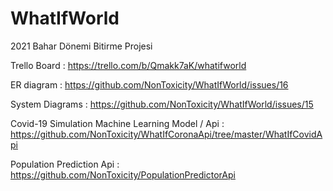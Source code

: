 # WhatIfWorld
2021 Bahar Dönemi Bitirme Projesi

Trello Board : https://trello.com/b/Qmakk7aK/whatifworld

ER diagram : https://github.com/NonToxicity/WhatIfWorld/issues/16

System Diagrams : https://github.com/NonToxicity/WhatIfWorld/issues/15

Covid-19 Simulation Machine Learning Model / Api : https://github.com/NonToxicity/WhatIfCoronaApi/tree/master/WhatIfCovidApi

Population Prediction Api : https://github.com/NonToxicity/PopulationPredictorApi
